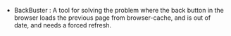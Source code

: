 
* BackBuster : A tool for solving the problem where the back button in the browser loads the previous page from browser-cache, 
  and is out of date, and needs a forced refresh.


